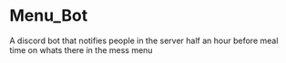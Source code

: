 # Menu_Bot
A discord bot that notifies people in the server half an hour before meal time on whats there in the mess menu
